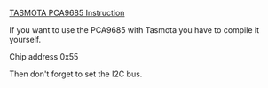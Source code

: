 [TASMOTA PCA9685 Instruction](https://tasmota.github.io/docs/PCA9685/)

If you want to use the PCA9685 with Tasmota you have to compile it yourself. 

Chip address 0x55


Then don't forget to set the I2C bus.